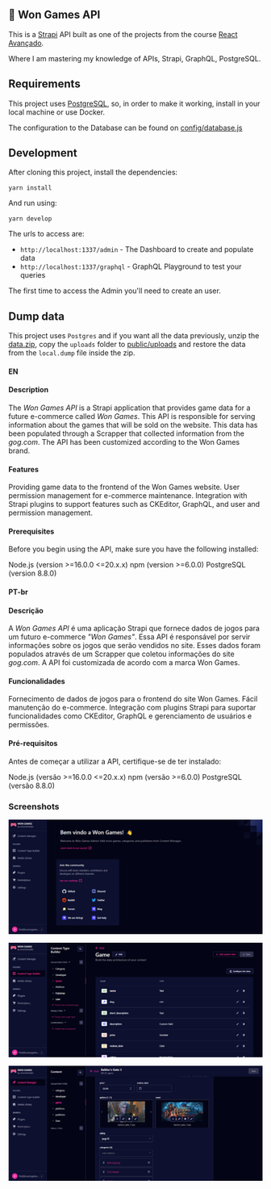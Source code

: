 ## 🚀 Won Games API

This is a [Strapi](https://strapi.io/) API built as one of the projects from the course [React Avançado](https://reactavancado.com.br/).

Where I am mastering my knowledge of APIs, Strapi, GraphQL, PostgreSQL.

## Requirements

This project uses [PostgreSQL](https://www.postgresql.org/), so, in order to make it working, install in your local machine or use Docker.

The configuration to the Database can be found on [config/database.js](config/database.js)

## Development

After cloning this project, install the dependencies:

```
yarn install
```

And run using:

```
yarn develop
```

The urls to access are:

- `http://localhost:1337/admin` - The Dashboard to create and populate data
- `http://localhost:1337/graphql` - GraphQL Playground to test your queries

The first time to access the Admin you'll need to create an user.

## Dump data

This project uses `Postgres` and if you want all the data previously, unzip the [data.zip](data.zip), copy the `uploads` folder to [public/uploads](public/uploads) and restore the data from the `local.dump` file inside the zip.

#### EN

#### Description

The _Won Games API_ is a Strapi application that provides game data for a future e-commerce called _Won Games_. This API is responsible for serving information about the games that will be sold on the website. This data has been populated through a Scrapper that collected information from the _gog.com_. The API has been customized according to the Won Games brand.

#### Features

Providing game data to the frontend of the Won Games website.
User permission management for e-commerce maintenance.
Integration with Strapi plugins to support features such as CKEditor, GraphQL, and user and permission management.

#### Prerequisites

Before you begin using the API, make sure you have the following installed:

Node.js (version >=16.0.0 <=20.x.x)
npm (version >=6.0.0)
PostgreSQL (version 8.8.0)

#### PT-br

#### Descrição

A _Won Games API_ é uma aplicação Strapi que fornece dados de jogos para um futuro e-commerce _"Won Games"_. Essa API é responsável por servir informações sobre os jogos que serão vendidos no site. Esses dados foram populados através de um Scrapper que coletou informações do site _gog.com_. A API foi customizada de acordo com a marca Won Games.

#### Funcionalidades

Fornecimento de dados de jogos para o frontend do site Won Games. Fácil manutenção do e-commerce.
Integração com plugins Strapi para suportar funcionalidades como CKEditor, GraphQL e gerenciamento de usuários e permissões.

#### Pré-requisitos

Antes de começar a utilizar a API, certifique-se de ter instalado:

Node.js (versão >=16.0.0 <=20.x.x)
npm (versão >=6.0.0)
PostgreSQL (versão 8.8.0)

### Screenshots

![Página de Início](https://github.com/oliveiraFreddie/screenshots/blob/6c4aede5e592b2391fa4a5052ae03ac4323f07ed/Captura%20de%20tela%202023-09-04%20171538.png)

![Menu](https://github.com/oliveiraFreddie/screenshots/blob/6c4aede5e592b2391fa4a5052ae03ac4323f07ed/Captura%20de%20tela%202023-09-04%20171602.png)

![Navegação](https://github.com/oliveiraFreddie/screenshots/blob/6c4aede5e592b2391fa4a5052ae03ac4323f07ed/Captura%20de%20tela%202023-09-04%20171647.png)
